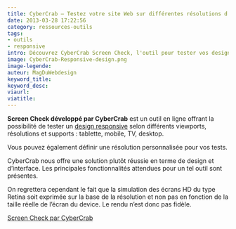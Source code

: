 ```yaml
---
title: CyberCrab – Testez votre site Web sur différentes résolutions d’écran
date: 2013-03-28 17:22:56
category: ressources-outils
tags:
- outils
- responsive
intro: Découvrez CyberCrab Screen Check, l'outil pour tester vos designs responsive sur différentes résolutions d'écran.
image: CyberCrab-Responsive-design.png
image-legende:
auteur: MagDuWebdesign
keyword_title:
keyword_desc:
viaurl:
viatitle:
---
```


<p><strong>Screen Check développé par CyberCrab</strong> est un outil en ligne offrant la possibilité de tester un <a title="Responsive Webdesign" href="http://magazineduwebdesign.com/tag/responsive/">design responsive</a> selon différents viewports, résolutions et supports : tablette, mobile, TV, desktop.</p>
<p>Vous pouvez également définir une résolution personnalisée pour vos tests.</p>
<p>CyberCrab nous offre une solution plutôt réussie en terme de design et d’interface. Les principales fonctionnalités attendues pour un tel outil sont présentes.</p>
<p>On regrettera cependant le fait que la simulation des écrans HD du type Retina soit exprimée sur la base de la résolution et non pas en fonction de la taille réelle de l’écran du device. Le rendu n’est donc pas fidèle.</p>
<p><a title="Screen Check - outil de test responsive design" href="http://cybercrab.com/screencheck/" target="_blank">Screen Check par CyberCrab</a></p>
